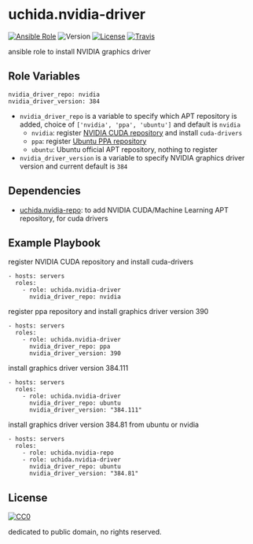uchida.nvidia-driver
====================

[![Ansible Role](https://img.shields.io/ansible/role/23943.svg?maxAge=2592000)](https://galaxy.ansible.com/uchida/nvidia-driver/)
![Version](https://img.shields.io/github/tag/uchida/ansible-role-nvidia-driver.svg)
[![License](https://img.shields.io/github/license/uchida/ansible-role-nvidia-driver.svg?maxAge=2592000)](https://tldrlegal.com/license/creative-commons-cc0-1.0-universal)
[![Travis](https://img.shields.io/travis/uchida/ansible-role-nvidia-driver.svg)](https://travis-ci.org/uchida/ansible-role-nvidia-driver)

ansible role to install NVIDIA graphics driver

Role Variables
--------------

```
nvidia_driver_repo: nvidia
nvidia_driver_version: 384
```

- `nvidia_driver_repo` is a variable to specify which APT repository is added,
   choice of `['nvidia', 'ppa', 'ubuntu']` and default is `nvidia`
   - `nvidia`: register [NVIDIA CUDA repository](http://developer.download.nvidia.com/compute/cuda/repos/) and install `cuda-drivers`
   - `ppa`: register [Ubuntu PPA repository](https://launchpad.net/~graphics-drivers/+archive/ubuntu/ppa)
   - `ubuntu`: Ubuntu official APT repository, nothing to register
- `nvidia_driver_version` is a variable to specify NVIDIA graphics driver version and current default is `384`

Dependencies
------------

- [uchida.nvidia-repo](https://galaxy.ansible.com/uchida/nvidia-repo/): to add NVIDIA CUDA/Machine Learning APT repository, for cuda drivers

Example Playbook
----------------

register NVIDIA CUDA repository and install cuda-drivers

```
- hosts: servers
  roles:
    - role: uchida.nvidia-driver
      nvidia_driver_repo: nvidia
```

register ppa repository and install graphics driver version 390

```
- hosts: servers
  roles:
    - role: uchida.nvidia-driver
      nvidia_driver_repo: ppa
      nvidia_driver_version: 390
```

install graphics driver version 384.111

```
- hosts: servers
  roles:
    - role: uchida.nvidia-driver
      nvidia_driver_repo: ubuntu
      nvidia_driver_version: "384.111"
```

install graphics driver version 384.81 from ubuntu or nvidia

```
- hosts: servers
  roles:
    - role: uchida.nvidia-repo
    - role: uchida.nvidia-driver
      nvidia_driver_repo: ubuntu
      nvidia_driver_version: "384.81"
```

License
-------

[![CC0](http://i.creativecommons.org/p/zero/1.0/88x31.png "CC0")](http://creativecommons.org/publicdomain/zero/1.0/deed)

dedicated to public domain, no rights reserved.
